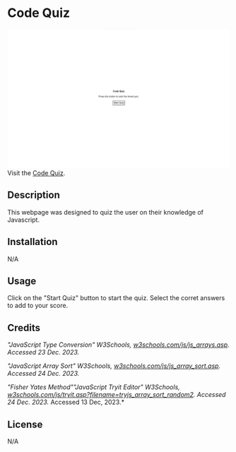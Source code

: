 # Code Quiz

![Code Quiz](./assets/images/Screenshot.png)
Visit the [Code Quiz](https://kdelaria.github.io/code-quiz/).

## Description

 This webpage was designed to quiz the user on their knowledge of Javascript.

## Installation

N/A

## Usage

Click on the "Start Quiz" button to start the quiz. Select the corret answers to add to your score.

## Credits

*"JavaScript Type Conversion" W3Schools, *[w3schools.com/js/js_arrays.asp](https://www.w3schools.com/js/js_arrays.asp)*. Accessed 23 Dec. 2023.*

*"JavaScript Array Sort" W3Schools, *[w3schools.com/js/js_array_sort.asp](https://www.w3schools.com/js/js_array_sort.asp)*. Accessed 24 Dec. 2023.*

*"Fisher Yates Method""JavaScript Tryit Editor" W3Schools, *[w3schools.com/js/tryit.asp?filename=tryjs_array_sort_random2](https://www.w3schools.com/js/tryit.asp?filename=tryjs_array_sort_random2)*. Accessed 24 Dec. 2023.*
Accessed 13 Dec, 2023.*

## License
N/A